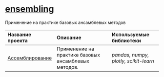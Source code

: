 # [ensembling](https://github.com/pzuboff/densembling/blob/main/)<br/>
Применение на практике базовых ансамблевых методов

| Название проекта | Описание | Используемые библиотеки | 
| :---------------------- | :---------------------- | :---------------------- |
| [Ассемблирование](https://github.com/pzuboff/ensembling/blob/main/ensembling.ipynb) | Применение на практике базовых ансамблевых методов. | *pandas, numpy, plotly, scikit-learn* |
